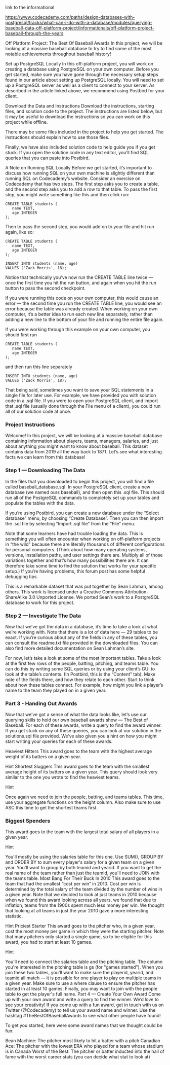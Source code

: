 link to the informational

https://www.codecademy.com/paths/design-databases-with-postgresql/tracks/what-can-i-do-with-a-database/modules/querying-baseball-data-off-platform-project/informationals/off-platform-project-baseball-through-the-years

Off Platform Project: The Best Of Baseball Awards
In this project, we will be looking at a massive baseball database to try to find some of the most notable achievements throughout baseball history!

Set up PostgreSQL Locally
In this off-platform project, you will work on creating a database using PostgreSQL on your own computer. Before you get started, make sure you have gone through the necessary setup steps found in our article about setting up PostgreSQL locally. You will need to set up a PostgreSQL server as well as a client to connect to your server. As described in the article linked above, we recommend using Postbird for your client.

Download the Data and Instructions
Download the instructions, starting files, and solution code to the project. The instructions are listed below, but it may be useful to download the instructions so you can work on this project while offline.

There may be some files included in the project to help you get started. The instructions should explain how to use those files.

Finally, we have also included solution code to help guide you if you get stuck. If you open the solution code in any text editor, you’ll find SQL queries that you can paste into Postbird.

A Note on Running SQL Locally
Before we get started, it’s important to discuss how running SQL on your own machine is slightly different than running SQL on Codecademy’s website. Consider an exercise on Codecademy that has two steps. The first step asks you to create a table, and the second step asks you to add a row to that table. To pass the first step, you might write something like this and then click run:

```
CREATE TABLE students (
   name TEXT, 
   age INTEGER
);
```
Then to pass the second step, you would add on to your file and hit run again, like so:
```
CREATE TABLE students (
   name TEXT, 
   age INTEGER
);

INSERT INTO students (name, age) 
VALUES ('Zack Morris', 18);

```

Notice that technically you’ve now run the CREATE TABLE line twice — once the first time you hit the run button, and again when you hit the run button to pass the second checkpoint.

If you were running this code on your own computer, this would cause an error — the second time you run the CREATE TABLE line, you would see an error because the table was already created. When working on your own computer, it’s a better idea to run each new line separately, rather than adding a new line to the bottom of your file and running the entire file again.

If you were working through this example on your own computer, you should first run
```
CREATE TABLE students (
   name TEXT, 
   age INTEGER
);
```
and then run this line separately
```
INSERT INTO students (name, age) 
VALUES ('Zack Morris', 18);
```
That being said, sometimes you want to save your SQL statements in a single file for later use. For example, we have provided you with solution code in a .sql file. If you were to open your PostgreSQL client, and import that .sql file (usually done through the File menu of a client), you could run all of our solution code at once.

### Project Instructions
Welcome! In this project, we will be looking at a massive baseball database containing information about players, teams, managers, salaries, and just about anything you might want to know about baseball. This dataset contains data from 2019 all the way back to 1871. Let’s see what interesting facts we can learn from this database!

### Step 1 — Downloading The Data
In the files that you downloaded to begin this project, you will find a file called baseball_database.sql. In your PostgreSQL client, create a new database (we named ours baseball), and then open this .sql file. This should run all of the PostgreSQL commands to completely set up your tables and populate the tables with the data.

If you’re using Postbird, you can create a new database under the “Select database” menu, by choosing “Create Database”. Then you can then import the .sql file by selecting “Import .sql file” from the “File” menu.

Note that some learners have had trouble loading the data. This is something you will often encounter when working on off-platform projects in “the wild” because there are literally thousands of different configurations for personal computers. (Think about how many operating systems, versions, installation paths, and user settings there are. Multiply all of those variations together and that’s how many possibilities there are. It can therefore take some time to find the solution that works for your specific setup.)
If you’re having problems, this forum post has some helpful debugging tips.

This is a remarkable dataset that was put together by Sean Lahman, among others. This work is licensed under a Creative Commons Attribution-ShareAlike 3.0 Unported License. We ported Sean’s work to a PostgreSQL database to work for this project.

### Step 2 — Investigate The Data
Now that we’ve got the data in a database, it’s time to take a look at what we’re working with. Note that there is a lot of data here — 29 tables to be exact. If you’re curious about any of the fields in any of these tables, you can consult the readme.txt file provided in the downloaded files. You can also find more detailed documentation on Sean Lahman’s site.

For now, let’s take a look at some of the most important tables. Take a look at the first few rows of the people, batting, pitching, and teams table. You can do this by writing some SQL queries or by using your client’s GUI to look at the table’s contents. (In Postbird, this is the “Content” tab). Make note of the fields there, and how they relate to each other. Start to think about how these tables connect. For example, how might you link a player’s name to the team they played on in a given year.

### Part 3 - Handing Out Awards
Now that we’ve got a sense of what the data looks like, let’s use our querying skills to hold our own baseball awards show — The Best of Baseball. For each of these awards, write a query to find the award winner. If you get stuck on any of these queries, you can look at our solution in the solutions.sql file provided. We’ve also given you a hint on how you might start writing your queries for each of these awards.

Heaviest Hitters
This award goes to the team with the highest average weight of its batters on a given year.

Hint
Shortest Sluggers
This award goes to the team with the smallest average height of its batters on a given year. This query should look very similar to the one you wrote to find the heaviest teams.

Hint

Once again we need to join the people, batting, and teams tables. This time, use your aggregate functions on the height column. Also make sure to use ASC this time to get the shortest teams first.
### Biggest Spenders

This award goes to the team with the largest total salary of all players in a given year.

Hint

You'll mostly be using the salaries table for this one. Use SUM(), GROUP BY and ORDER BY to sum every player's salary for a given team on a given year. You'll want to group by both teamid and yearid. If you want to get the real name of the team rather than just the teamid, you'll need to JOIN with the teams table.
Most Bang For Their Buck In 2010
This award goes to the team that had the smallest “cost per win” in 2010. Cost per win is determined by the total salary of the team divided by the number of wins in a given year. Note that we decided to look at just teams in 2010 because when we found this award looking across all years, we found that due to inflation, teams from the 1900s spent much less money per win. We thought that looking at all teams in just the year 2010 gave a more interesting statistic.

Hint
Priciest Starter
This award goes to the pitcher who, in a given year, cost the most money per game in which they were the starting pitcher. Note that many pitchers only started a single game, so to be eligible for this award, you had to start at least 10 games.

Hint

You'll need to connect the salaries table and the pitching table. The column you're interested in the pitching table is gs (for "games started"). When you join these two tables, you'll want to make sure the playerid, yearid, and teamid all match — it is possible for one player to play on multiple teams in a given year. Make sure to use a where clause to ensure the pitcher has started in at least 10 games. Finally, you may want to join with the people table to get the player's full name.
Part 4 — Create Your Own Award
Come up with your own award and write a query to find the winner. We’d love to see your creativity! If you come up with a fun award, get in touch with us on Twitter (@Codecademy) to tell us your award name and winner. Use the hashtag #TheBestOfBaseballAwards to see what other people have found!

To get you started, here were some award names that we thought could be fun:

Bean Machine: The pitcher most likely to hit a batter with a pitch
Canadian Ace: The pitcher with the lowest ERA who played for a team whose stadium is in Canada
Worst of the Best: The pitcher or batter inducted into the hall of fame with the worst career stats (you can decide what stat to look at)













